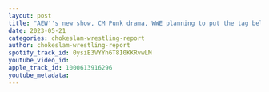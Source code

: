 ```yaml
---
layout: post
title: "AEW''s new show, CM Punk drama, WWE planning to put the tag belts on Sikoa and Reigns"
date: 2023-05-21
categories: chokeslam-wrestling-report
author: chokeslam-wrestling-report
spotify_track_id: 0ysiE3VYYh6T8I0KKRvwLM
youtube_video_id: 
apple_track_id: 1000613916296
youtube_metadata: 
---
```

